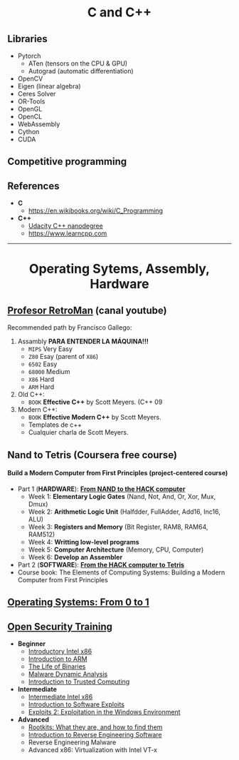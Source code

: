 <h1 align="center">C and C++</h1>

## Libraries

- Pytorch
  - ATen (tensors on the CPU & GPU)
  - Autograd (automatic differentiation)
- OpenCV
- Eigen (linear algebra)
- Ceres Solver
- OR-Tools
- OpenGL
- OpenCL
- WebAssembly
- Cython
- CUDA

## Competitive programming 

## References

- **C**
  -  https://en.wikibooks.org/wiki/C_Programming
- **C++**
  - [Udacity C++ nanodegree](https://www.udacity.com/course/c-plus-plus-nanodegree--nd213)
  - https://www.learncpp.com

---

<h1 align="center">Operating Sytems, Assembly, Hardware</h1>

## [Profesor RetroMan](https://www.youtube.com/c/ProfesorRetroMan/videos) (canal youtube)

Recommended path by Francisco Gallego:

1. Assambly **PARA ENTENDER LA MÁQUINA!!!**
   - `MIPS` Very Easy
   - `Z80` Esay (parent of `X86`)
   - `6502` Easy
   - `68000` Medium
   - `X86` Hard
   - `ARM` Hard
3. Old C++:
   - `BOOK` **Effective C++** by Scott Meyers. (C++ 09
4. Modern C++:
   - `BOOK` **Effective Modern C++** by Scott Meyers.
   - Templates de c++
   - Cualquier charla de Scott Meyers.

##  Nand to Tetris (Coursera free course)
#### Build a Modern Computer from First Principles (project-centered course)

- Part 1 (**HARDWARE**): **[From NAND to the HACK computer](https://www.coursera.org/learn/build-a-computer)**
  - Week 1: **Elementary Logic Gates** (Nand, Not, And, Or, Xor, Mux, Dmux)
  - Week 2: **Arithmetic Logic Unit** (Halfdder, FullAdder, Add16, Inc16, ALU)
  - Week 3: **Registers and Memory** (Bit Register, RAM8, RAM64, RAM512)
  - Week 4: **Writting low-level programs**
  - Week 5: **Computer Architecture** (Memory, CPU, Computer)
  - Week 6: **Develop an Assembler**
- Part 2 (**SOFTWARE**): **[From the HACK computer to Tetris](https://www.coursera.org/learn/nand2tetris2)**
- Course book: The Elements of Computing Systems: Building a Modern Computer from First Principles


## [Operating Systems: From 0 to 1](https://github.com/tuhdo/os01) 


## [Open Security Training](https://opensecuritytraining.info)

- **Beginner**
  - [Introductory Intel x86](https://www.youtube.com/playlist?list=PL038BE01D3BAEFDB0)
  - [Introduction to ARM](https://www.youtube.com/playlist?list=PLUFkSN0XLZ-n91t_AX5zO007Giz1INwPd)
  - [The Life of Binaries](https://www.youtube.com/playlist?list=PLUFkSN0XLZ-n_Na6jwqopTt1Ki57vMIc3)
  - [Malware Dynamic Analysis](https://www.youtube.com/playlist?list=PLUFkSN0XLZ-kqYbGpY4Gt_VATd4ytQg-Z)
  - [Introduction to Trusted Computing](https://www.youtube.com/playlist?list=PLUFkSN0XLZ-kBgdLhorJD6BR66D5kGoUV)
- **Intermediate**
  - [Intermediate Intel x86](https://www.youtube.com/playlist?list=PL8F8D45D6C1FFD177)
  - [Introduction to Software Exploits](https://www.youtube.com/playlist?list=PL96AB65DFCE02EE3E)
  - [Exploits 2: Exploitation in the Windows Environment](https://www.youtube.com/playlist?list=PL9F9E52502327B1CA)
- **Advanced**
  - [Rootkits: What they are, and how to find them](https://www.youtube.com/playlist?list=PLF58FB7BCB20ED11A)
  - [Introduction to Reverse Engineering Software](https://www.youtube.com/playlist?list=PLUFkSN0XLZ-nXcDG89jS9iqKBnNHmz7Qw)
  - Reverse Engineering Malware
  - Advanced x86: Virtualization with Intel VT-x






